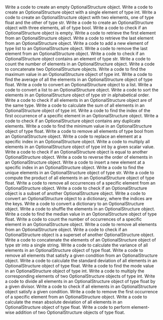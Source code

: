 Write a code to create an empty OptionalStructure object.
Write a code to create an OptionalStructure object with a single element of type int.
Write a code to create an OptionalStructure object with two elements, one of type float and the other of type str.
Write a code to create an OptionalStructure object with three elements, all of type bool.
Write a code to check if an OptionalStructure object is empty.
Write a code to retrieve the first element from an OptionalStructure object.
Write a code to retrieve the last element from an OptionalStructure object.
Write a code to add a new element of type list to an OptionalStructure object.
Write a code to remove the last element from an OptionalStructure object.
Write a code to check if an OptionalStructure object contains an element of type str.
Write a code to count the number of elements in an OptionalStructure object.
Write a code to concatenate two OptionalStructure objects.
Write a code to find the maximum value in an OptionalStructure object of type int.
Write a code to find the average of all the elements in an OptionalStructure object of type float.
Write a code to convert an OptionalStructure object to a list.
Write a code to convert a list to an OptionalStructure object.
Write a code to sort the elements in an OptionalStructure object of type str in alphabetical order.
Write a code to check if all elements in an OptionalStructure object are of the same type.
Write a code to calculate the sum of all elements in an OptionalStructure object of type int.
Write a code to find the index of the first occurrence of a specific element in an OptionalStructure object.
Write a code to check if an OptionalStructure object contains any duplicate elements.
Write a code to find the minimum value in an OptionalStructure object of type float.
Write a code to remove all elements of type bool from an OptionalStructure object.
Write a code to replace an element at a specific index in an OptionalStructure object.
Write a code to multiply all elements in an OptionalStructure object of type int by a given scalar value.
Write a code to check if an OptionalStructure object is equal to another OptionalStructure object.
Write a code to reverse the order of elements in an OptionalStructure object.
Write a code to insert a new element at a specific index in an OptionalStructure object.
Write a code to find the unique elements in an OptionalStructure object of type str.
Write a code to compute the product of all elements in an OptionalStructure object of type float.
Write a code to remove all occurrences of a specific element from an OptionalStructure object.
Write a code to check if an OptionalStructure object is a subset of another OptionalStructure object.
Write a code to convert an OptionalStructure object to a dictionary, where the indices are the keys.
Write a code to convert a dictionary to an OptionalStructure object.
Write a code to shuffle the elements in an OptionalStructure object.
Write a code to find the median value in an OptionalStructure object of type float.
Write a code to count the number of occurrences of a specific element in an OptionalStructure object.
Write a code to remove all elements from an OptionalStructure object.
Write a code to check if an OptionalStructure object is a superset of another OptionalStructure object.
Write a code to concatenate the elements of an OptionalStructure object of type str into a single string.
Write a code to calculate the variance of all elements in an OptionalStructure object of type float.
Write a code to remove all elements that satisfy a given condition from an OptionalStructure object.
Write a code to calculate the standard deviation of all elements in an OptionalStructure object of type float.
Write a code to find the mode value in an OptionalStructure object of type int.
Write a code to multiply the corresponding elements of two OptionalStructure objects of type int.
Write a code to divide all elements in an OptionalStructure object of type float by a given divisor.
Write a code to check if all elements in an OptionalStructure object satisfy a given condition.
Write a code to remove the first occurrence of a specific element from an OptionalStructure object.
Write a code to calculate the mean absolute deviation of all elements in an OptionalStructure object of type float.
Write a code to perform element-wise addition of two OptionalStructure objects of type float.
